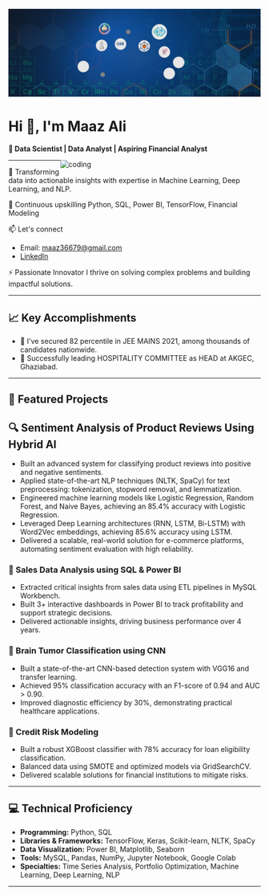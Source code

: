 ![logo](https://github.com/Maazali098/Maazali098/blob/main/github%20banner.png)
# Hi 👋, I'm Maaz Ali

**🚀 Data Scientist | Data Analyst | Aspiring Financial Analyst**

<img align="right" alt="coding" width="400" src="https://camo.githubusercontent.com/4d9f5ecceb711eec6e2018f38a5677dc657c9738d4a65ba3b928c41c0a45b439/68747470733a2f2f6d69726f2e6d656469756d2e636f6d2f6d61782f313336302f302a37513379765349765f7430696f4a2d5a2e676966">

---

🔭 Transforming data into actionable insights with expertise in Machine Learning, Deep Learning, and NLP.

🌱 Continuous upskilling Python, SQL, Power BI, TensorFlow, Financial Modeling

📫 Let's connect
- Email: maaz36679@gmail.com  
- [LinkedIn](http://linkedin.com/in/maaz-ali-b260a9229)

⚡ Passionate Innovator
I thrive on solving complex problems and building impactful solutions.

---

## 📈 Key Accomplishments
- 🎯 I've secured 82 percentile in JEE MAINS 2021, among thousands of candidates nationwide.
- 🤝 Successfully leading HOSPITALITY COMMITTEE as HEAD at AKGEC, Ghaziabad.

---

## 🌟 Featured Projects

## 🔍 Sentiment Analysis of Product Reviews Using Hybrid AI
- Built an advanced system for classifying product reviews into positive and negative sentiments.
- Applied state-of-the-art NLP techniques (NLTK, SpaCy) for text preprocessing: tokenization, stopword removal, and lemmatization.
- Engineered machine learning models like Logistic Regression, Random Forest, and Naive Bayes, achieving an 85.4% accuracy with Logistic Regression.
- Leveraged Deep Learning architectures (RNN, LSTM, Bi-LSTM) with Word2Vec embeddings, achieving 85.6% accuracy using LSTM.
- Delivered a scalable, real-world solution for e-commerce platforms, automating sentiment evaluation with high reliability.

### 💼 Sales Data Analysis using SQL & Power BI
- Extracted critical insights from sales data using ETL pipelines in MySQL Workbench.
- Built 3+ interactive dashboards in Power BI to track profitability and support strategic decisions.
- Delivered actionable insights, driving business performance over 4 years.

### 🧠 Brain Tumor Classification using CNN
- Built a state-of-the-art CNN-based detection system with VGG16 and transfer learning.
- Achieved 95% classification accuracy with an F1-score of 0.94 and AUC > 0.90.
- Improved diagnostic efficiency by 30%, demonstrating practical healthcare applications.

### 🏦 Credit Risk Modeling
- Built a robust XGBoost classifier with 78% accuracy for loan eligibility classification.
- Balanced data using SMOTE and optimized models via GridSearchCV.
- Delivered scalable solutions for financial institutions to mitigate risks.

---

## 💻 Technical Proficiency

- **Programming:** Python, SQL
- **Libraries & Frameworks:** TensorFlow, Keras, Scikit-learn, NLTK, SpaCy
- **Data Visualization:** Power BI, Matplotlib, Seaborn
- **Tools:** MySQL, Pandas, NumPy, Jupyter Notebook, Google Colab
- **Specialties:** Time Series Analysis, Portfolio Optimization, Machine Learning, Deep Learning, NLP

---
